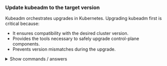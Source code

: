 ### Update kubeadm to the target version

Kubeadm orchestrates upgrades in Kubernetes. Upgrading kubeadm first is critical because:

- It ensures compatibility with the desired cluster version.
- Provides the tools necessary to safely upgrade control-plane components.
- Prevents version mismatches during the upgrade.

<details>
<summary>Show commands / answers</summary>
<p>

```bash
# Unhold kubeadm package
sudo apt-mark unhold kubeadm

# Update package list and check available kubeadm versions
sudo apt update
sudo apt-cache madison kubeadm

# Install the target kubeadm version
sudo apt install kubeadm=1.33.5-1.1
sudo apt-mark hold kubeadm
```

</p>
</details>

